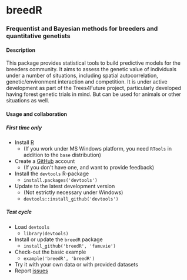 breedR
======

### Frequentist and Bayesian methods for breeders and quantitative genetists

#### Description
This package provides statistical tools to build predictive models for the breeders community. It aims to assess the genetic value of individuals under a number of situations, including spatial autocorrelation, genetic/environment interaction and competition. It is under active development as part of the Trees4Future project, particularly developed having forest genetic trials in mind. But can be used for animals or other situations as well.

#### Usage and collaboration

##### First time only
- Install [R](http://cran.r-project.org/ "CRAN")
  - (If you work under MS Windows platform, you need `RTools` in addition to the `base` distribution)
- Create a [GitHub](https://github.com/join) account
  - (If you don't have one, and want to provide feedback)
- Install the `devtools` R-package
  - `install.packages('devtools')`
- Update to the latest development version
  - (Not estrictly necessary under Windows)
  - `devtools::install_github('devtools')`

##### Test cycle
- Load `devtools`
  - `library(devtools)`
- Install or update the `breedR` package
  - `install_github('breedR', 'famuvie')`
- Check-out the basic example
  - `example('breedR', 'breedR')`
- Try it with your own data or with provided datasets
- Report [issues](https://github.com/famuvie/breedR/issues "Issues page")
